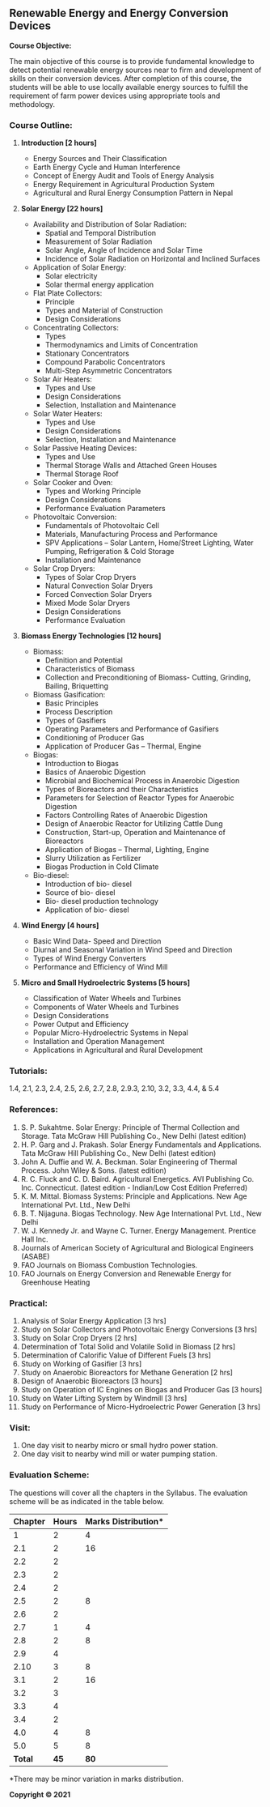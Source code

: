 ## Renewable Energy and Energy Conversion Devices

**Course Objective:**

The main objective of this course is to provide fundamental knowledge to detect potential renewable energy sources near to firm and development of skills on their conversion devices. After completion of this course, the students will be able to use locally available energy sources to fulfill the requirement of farm power devices using appropriate tools and methodology.

### Course Outline:

1. **Introduction [2 hours]**
    * Energy Sources and Their Classification
    * Earth Energy Cycle and Human Interference
    * Concept of Energy Audit and Tools of Energy Analysis
    * Energy Requirement in Agricultural Production System
    * Agricultural and Rural Energy Consumption Pattern in Nepal

2. **Solar Energy [22 hours]**
    * Availability and Distribution of Solar Radiation:
        * Spatial and Temporal Distribution
        * Measurement of Solar Radiation
        * Solar Angle, Angle of Incidence and Solar Time
        * Incidence of Solar Radiation on Horizontal and Inclined Surfaces
    * Application of Solar Energy:
        * Solar electricity
        * Solar thermal energy application
    * Flat Plate Collectors:
        * Principle
        * Types and Material of Construction
        * Design Considerations
    * Concentrating Collectors:
        * Types
        * Thermodynamics and Limits of Concentration
        * Stationary Concentrators
        * Compound Parabolic Concentrators
        * Multi-Step Asymmetric Concentrators
    * Solar Air Heaters:
        * Types and Use
        * Design Considerations
        * Selection, Installation and Maintenance
    * Solar Water Heaters:
        * Types and Use
        * Design Considerations
        * Selection, Installation and Maintenance
    * Solar Passive Heating Devices:
        * Types and Use
        * Thermal Storage Walls and Attached Green Houses
        * Thermal Storage Roof
    * Solar Cooker and Oven:
        * Types and Working Principle
        * Design Considerations
        * Performance Evaluation Parameters
    * Photovoltaic Conversion:
        * Fundamentals of Photovoltaic Cell
        * Materials, Manufacturing Process and Performance
        * SPV Applications – Solar Lantern, Home/Street Lighting, Water Pumping, Refrigeration & Cold Storage
        * Installation and Maintenance
    * Solar Crop Dryers:
        * Types of Solar Crop Dryers
        * Natural Convection Solar Dryers
        * Forced Convection Solar Dryers
        * Mixed Mode Solar Dryers
        * Design Considerations
        * Performance Evaluation

3. **Biomass Energy Technologies [12 hours]**
    * Biomass:
        * Definition and Potential
        * Characteristics of Biomass
        * Collection and Preconditioning of Biomass- Cutting, Grinding, Bailing, Briquetting
    * Biomass Gasification:
        * Basic Principles
        * Process Description
        * Types of Gasifiers
        * Operating Parameters and Performance of Gasifiers
        * Conditioning of Producer Gas
        * Application of Producer Gas – Thermal, Engine
    * Biogas:
        * Introduction to Biogas
        * Basics of Anaerobic Digestion
        * Microbial and Biochemical Process in Anaerobic Digestion
        * Types of Bioreactors and their Characteristics
        * Parameters for Selection of Reactor Types for Anaerobic Digestion
        * Factors Controlling Rates of Anaerobic Digestion
        * Design of Anaerobic Reactor for Utilizing Cattle Dung
        * Construction, Start-up, Operation and Maintenance of Bioreactors
        * Application of Biogas – Thermal, Lighting, Engine
        * Slurry Utilization as Fertilizer
        * Biogas Production in Cold Climate
    * Bio-diesel:
        * Introduction of bio- diesel
        * Source of bio- diesel
        * Bio- diesel production technology
        * Application of bio- diesel

4. **Wind Energy [4 hours]**
    * Basic Wind Data- Speed and Direction
    * Diurnal and Seasonal Variation in Wind Speed and Direction
    * Types of Wind Energy Converters
    * Performance and Efficiency of Wind Mill

5. **Micro and Small Hydroelectric Systems [5 hours]**
    * Classification of Water Wheels and Turbines
    * Components of Water Wheels and Turbines
    * Design Considerations
    * Power Output and Efficiency
    * Popular Micro-Hydroelectric Systems in Nepal
    * Installation and Operation Management
    * Applications in Agricultural and Rural Development

### Tutorials:

1.4, 2.1, 2.3, 2.4, 2.5, 2.6, 2.7, 2.8, 2.9.3, 2.10, 3.2, 3.3, 4.4, & 5.4

### References:

1. S. P. Sukahtme. Solar Energy: Principle of Thermal Collection and Storage. Tata McGraw Hill Publishing Co., New Delhi (latest edition)
2. H. P. Garg and J. Prakash. Solar Energy Fundamentals and Applications. Tata McGraw Hill Publishing Co., New Delhi (latest edition)
3. John A. Duffie and W. A. Beckman. Solar Engineering of Thermal Process. John Wiley & Sons. (latest edition)
4. R. C. Fluck and C. D. Baird. Agricultural Energetics. AVI Publishing Co. Inc. Connecticut. (latest edition - Indian/Low Cost Edition Preferred)
5. K. M. Mittal. Biomass Systems: Principle and Applications. New Age International Pvt. Ltd., New Delhi
6. B. T. Nijaguna. Biogas Technology. New Age International Pvt. Ltd., New Delhi
7. W. J. Kennedy Jr. and Wayne C. Turner. Energy Management. Prentice Hall Inc.
8. Journals of American Society of Agricultural and Biological Engineers (ASABE)
9. FAO Journals on Biomass Combustion Technologies.
10. FAO Journals on Energy Conversion and Renewable Energy for Greenhouse Heating

### Practical:

1. Analysis of Solar Energy Application [3 hrs]
2. Study on Solar Collectors and Photovoltaic Energy Conversions [3 hrs]
3. Study on Solar Crop Dryers [2 hrs]
4. Determination of Total Solid and Volatile Solid in Biomass [2 hrs]
5. Determination of Calorific Value of Different Fuels [3 hrs]
6. Study on Working of Gasifier [3 hrs]
7. Study on Anaerobic Bioreactors for Methane Generation [2 hrs]
8. Design of Anaerobic Bioreactors [3 hours]
9. Study on Operation of IC Engines on Biogas and Producer Gas [3 hours]
10. Study on Water Lifting System by Windmill [3 hrs]
11. Study on Performance of Micro-Hydroelectric Power Generation [3 hrs]

### Visit:

1. One day visit to nearby micro or small hydro power station.
2. One day visit to nearby wind mill or water pumping station.

### Evaluation Scheme:

The questions will cover all the chapters in the Syllabus. The evaluation scheme will be as indicated in the table below.

| Chapter | Hours | Marks Distribution* |
|---|---|---|
| 1 | 2 | 4 |
| 2.1 | 2 | 16 |
| 2.2 | 2 |  |
| 2.3 | 2 |  |
| 2.4 | 2 |  |
| 2.5 | 2 | 8 |
| 2.6 | 2 |  |
| 2.7 | 1 | 4 |
| 2.8 | 2 | 8 |
| 2.9 | 4 |  |
| 2.10 | 3 | 8 |
| 3.1 | 2 | 16 |
| 3.2 | 3 |  |
| 3.3 | 4 |  |
| 3.4 | 2 |  |
| 4.0 | 4 | 8 |
| 5.0 | 5 | 8 |
| **Total** | **45** | **80** |

*There may be minor variation in marks distribution. 

**Copyright © 2021** 
